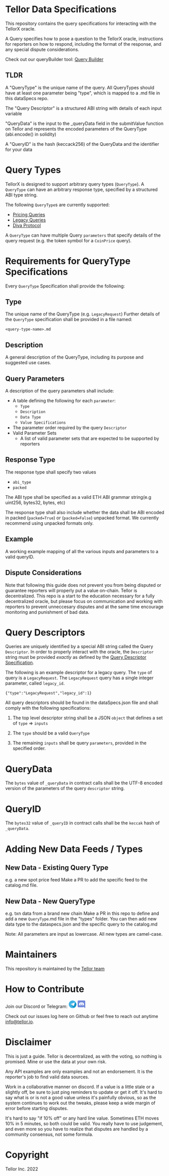 # Tellor Data Specifications


This repository contains the query specifications for interacting with the TellorX oracle.

A Query specifies how to pose a question to the TellorX oracle, instructions for reporters on how to respond, including the format of the response, and any special dispute considerations.


Check out our queryBuilder tool:  [Query Builder](https://queryidbuilder.herokuapp.com/)


## TLDR

A "QueryType" is the unique name of the query. All QueryTypes should have at least one parameter being "type", which is mapped to a .md file in this dataSpecs repo.  

The "Query Descriptor" is a structured ABI string with details of each input variable

"QueryData" is the input to the _queryData field in the submitValue function on Tellor and represents the encoded parameters of the QueryType (abi.encode() in solidity)

A "QueryID" is the hash (keccack256) of the QueryData and the identifier for your data


# Query Types

TellorX is designed to support arbitrary query types (`QueryType`).  A `QueryType` can have an arbitrary response type, specified by a structured ABI type string.  

The following `QueryType`s are currently supported:

- [Pricing Queries](types/SpotPrice.md)
- [Legacy Queries](types/LegacyRequest.md)
- [Diva Protocol](types/DivaProtocolPolygon.md)

A `QueryType` can have multiple Query `parameters` that specify details of the query request (e.g. the token symbol for a `CoinPrice` query).

# Requirements for QueryType Specifications

Every `QueryType` Specification shall provide the following:

## Type

The unique name of the QueryType (e.g. `LegacyRequest`)
Further details of the `QueryType` specification shall be provided in a file named: 

    <query-type-name>.md

## Description

A general description of the QueryType, including its purpose and suggested use cases.

## Query Parameters

A description of the query parameters shall include:

- A table defining the following for each `parameter`:
  - `Type`
  - `Description`
  - `Data Type`
  - `Value Specifications`
- The parameter order required by the query `Descriptor`
- Valid Parameter Sets
  - A list of valid parameter sets that are expected to be supported by reporters

## Response Type

The response type shall specify two values
- `abi_type`
- `packed`

The ABI type shall be specified as a valid ETH ABI grammar string(e.g uint256, bytes32, bytes, etc) 

The response type shall also include whether the data shall be ABI encoded in packed (`packed=True`) or (`packed=False`) unpacked format. We currently recommend using unpacked formats only.


## Example

A working example mapping of all the various inputs and parameters to a valid queryID. 

## Dispute Considerations

Note that following this guide does not prevent you from being disputed or guarantee reporters will properly put a value on-chain. Tellor is decentralized.  This repo is a start to the education necessary for a fully decentralized oracle, but please focus on communication and working with reporters to prevent unneccesary disputes and at the same time encourage monitoring and punishment of bad data. 

# Query Descriptors

Queries are uniquely identified by a special ABI string called the Query `Descriptor`.  In order to properly interact with the oracle, the `Descriptor` string must be provided *exactly* as defined by the [Query Descriptor Specification](#query-descriptor-specifications).

The following is an example descriptor for a legacy query.  The `type` of query is a `LegacyRequest`.  The `LegacyRequest` query has a single integer parameter, called `legacy_id`.

    {"type":"LegacyRequest","legacy_id":1}

All query descriptors should be found in the dataSpecs.json file and shall comply with the following specifications:

1. The top level descriptor string shall be a JSON `object` that defines a set of `type` => `inputs` 

2.  The `type` should be a valid `QueryType`

3. The remaining `inputs` shall be query `parameters`, provided in the specified order.


# QueryData

The `bytes` value of `_queryData` in contract calls shall be the UTF-8 encoded version of the parameters of the query `descriptor` string.


# QueryID

The `bytes32` value of `_queryID` in contract calls shall be the `keccak` hash of `_queryData`.


# Adding New Data Feeds / Types

## New Data - Existing Query Type
e.g. a new spot price feed
Make a PR to add the specific feed to the catalog.md file.  

## New Data - New QueryType
e.g. txn data from a brand new chain
Make a PR in this repo to define and add a new `QueryType`.md file in the "types" folder.  You can then add new data type to the dataspecs.json and the specific query to the catalog.md 

Note:  All parameters are input as lowercase.  All new types are camel-case. 

# Maintainers <a name="maintainers"> </a> 
This repository is maintained by the [Tellor team](https://github.com/orgs/tellor-io/people)


# How to Contribute<a name="how2contribute"> </a>  
Join our Discord or Telegram:
[<img src="./public/telegram.png" width="24" height="24">](https://t.me/tellor)
[<img src="./public/discord.png" width="24" height="24">](https://discord.gg/g99vE5Hb)

Check out our issues log here on Github or feel free to reach out anytime [info@tellor.io](mailto:info@tellor.io).


# Disclaimer  

This is just a guide.  Tellor is decentralized, as with the voting, so nothing is promised.  Mine or use the data at your own risk.

Any API examples are only examples and not an endorsement.  It is the reporter's job to find valid data sources.

Work in a collaborative manner on discord.  If a value is a little stale or a slightly off, be sure to just ping reminders to update or get it off.  It's hard to say what is or is not a good value unless it's painfully obvious, so as the system continues to work out the tweaks, please keep a wide margin of error before starting disputes.

It's hard to say "if 10% off" or any hard line value.  Sometimes ETH moves 10% in 5 minutes, so both could be valid.  You really have to use judgement, and even more so you have to realize that disputes are handled by a community consensus, not some formula.


# Copyright

Tellor Inc. 2022
